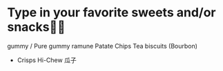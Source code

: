 # Type in your favorite sweets and/or snacks🍬🍭
gummy / Pure gummy
ramune
Patate Chips
Tea biscuits (Bourbon)
- Crisps
Hi-Chew
瓜子
